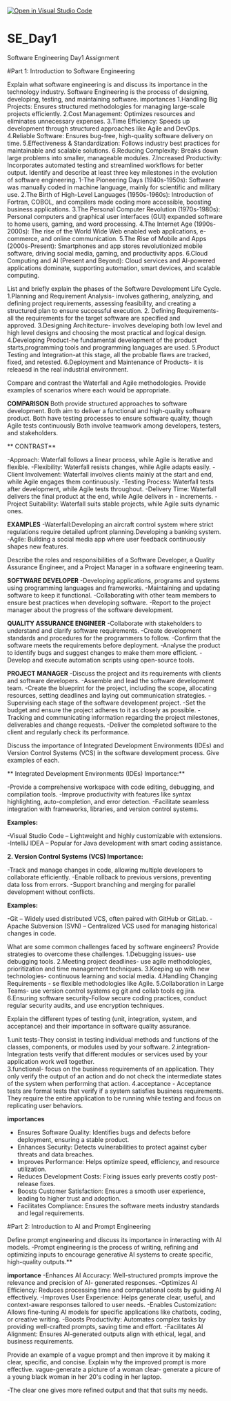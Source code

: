 [![Open in Visual Studio Code](https://classroom.github.com/assets/open-in-vscode-2e0aaae1b6195c2367325f4f02e2d04e9abb55f0b24a779b69b11b9e10269abc.svg)](https://classroom.github.com/online_ide?assignment_repo_id=18390969&assignment_repo_type=AssignmentRepo)
# SE_Day1
Software Engineering Day1 Assignment

#Part 1: Introduction to Software Engineering

Explain what software engineering is and discuss its importance in the technology industry.
  Software Engineering is the process of designing, developing, testing, and maintaining software.
importances
  1.Handling Big Projects: Ensures structured methodologies for managing large-scale projects         efficiently.
  2.Cost Management: Optimizes resources and eliminates unnecessary expenses.
  3.Time Efficiency: Speeds up development through structured approaches like Agile and DevOps.
  4.Reliable Software: Ensures bug-free, high-quality software delivery on time.
  5.Effectiveness & Standardization: Follows industry best practices for maintainable and             scalable solutions.
  6.Reducing Complexity: Breaks down large problems into smaller, manageable modules.
  7.Increased Productivity: Incorporates automated testing and streamlined workflows for better       output.
Identify and describe at least three key milestones in the evolution of software engineering.
  1-The Pioneering Days (1940s-1950s): Software was manually coded in machine language, mainly 
    for scientific and military use.
  2.The Birth of High-Level Languages (1950s-1960s): Introduction of Fortran, COBOL, and 
    compilers made coding more accessible, boosting business applications.
  3.The Personal Computer Revolution (1970s-1980s): Personal computers and graphical user 
    interfaces (GUI) expanded software to home users, gaming, and word processing.
4.The Internet Age (1990s-2000s): The rise of the World Wide Web enabled web applications, e- 
  commerce, and online communication.
  5.The Rise of Mobile and Apps (2000s-Present): Smartphones and app stores revolutionized 
     mobile software, driving social media, gaming, and productivity apps.
  6.Cloud Computing and AI (Present and Beyond): Cloud services and AI-powered applications 
     dominate, supporting automation, smart devices, and scalable computing.
  


List and briefly explain the phases of the Software Development Life Cycle.
  1.Planning and Requirement Analysis- involves gathering, analyzing, and defining project            requirements, assessing feasibility, and creating a structured plan to ensure successful          execution.
  2. Defining Requirements-all the requirements for the target software are specified and       
     approved.
  3.Designing Architecture- involves developing both low level and high level designs and 
    choosing the most practical and logical design.
  4.Developing Product-he fundamental development of the product starts,programming tools and 
    programming languages are used.
  5.Product Testing and Integration-at this stage, all the probable flaws are tracked, fixed, and 
    retested.
  6.Deployment and Maintenance of Products- it is releaesd in the real industrial environment.

Compare and contrast the Waterfall and Agile methodologies. Provide examples of scenarios where each would be appropriate.

**COMPARISON**
Both provide structured approaches to software development.
Both aim to deliver a functional and high-quality software product.
Both have testing processes to ensure software quality, though Agile tests continuously
 Both involve teamwork among developers, testers, and stakeholders.
 
** CONTRAST**
 
-Approach: Waterfall follows a linear process, while Agile is iterative and flexible.
-Flexibility: Waterfall resists changes, while Agile adapts easily.
-Client Involvement: Waterfall involves clients mainly at the start and end, while Agile engages 
 them continuously.
-Testing Process: Waterfall tests after development, while Agile tests throughout.
-Delivery Time: Waterfall delivers the final product at the end, while Agile delivers in - 
 increments.
-Project Suitability: Waterfall suits stable projects, while Agile suits dynamic ones.

 **EXAMPLES**
 -Waterfall:Developing an aircraft control system where strict regulations require detailed 
  upfront planning.Developing a banking system.
 -Agile: Building a social media app where user feedback continuously shapes new features.

Describe the roles and responsibilities of a Software Developer, a Quality Assurance Engineer, and a Project Manager in a software engineering team.

**SOFTWARE DEVELOPER**
-Developing applications, programs and systems using programming languages and frameworks.
-Maintaining and updating software to keep it functional.
-Collaborating with other team members to ensure best practices when developing software.
-Report to the project manager about the progress of the software development.  

**QUALITY ASSURANCE ENGINEER**
-Collaborate with stakeholders to understand and clarify software requirements.
-Create development standards and procedures for the programmers to follow. 
-Confirm that the software meets the requirements before deployment.
-Analyse the product to identify bugs and suggest changes to make them more efficient. 
-Develop and execute automation scripts using open-source tools. 


**PROJECT MANAGER**
-Discuss the project and its requirements with clients and software developers.
-Assemble and lead the software development team.
-Create the blueprint for the project, including the scope, allocating resources, setting 
 deadlines and laying out communication strategies.
-Supervising each stage of the software development project.
-Set the budget and ensure the project adheres to it as closely as possible.
-Tracking and communicating information regarding the project milestones, deliverables and change 
 requests.
-Deliver the completed software to the client and regularly check its performance. 


Discuss the importance of Integrated Development Environments (IDEs) and Version Control Systems (VCS) in the software development process. Give examples of each.

** Integrated Development Environments (IDEs)
Importance:**

-Provide a comprehensive workspace with code editing, debugging, and compilation tools.
-Improve productivity with features like syntax highlighting, auto-completion, and error detection.
-Facilitate seamless integration with frameworks, libraries, and version control systems.

**Examples:**

-Visual Studio Code – Lightweight and highly customizable with extensions.
-IntelliJ IDEA – Popular for Java development with smart coding assistance.

**2. Version Control Systems (VCS)
Importance:**

-Track and manage changes in code, allowing multiple developers to collaborate efficiently.
-Enable rollback to previous versions, preventing data loss from errors.
-Support branching and merging for parallel development without conflicts.

**Examples:**

-Git – Widely used distributed VCS, often paired with GitHub or GitLab.
-Apache Subversion (SVN) – Centralized VCS used for managing historical changes in code.


What are some common challenges faced by software engineers? Provide strategies to overcome these challenges.
1.Debugging issues- use debugging tools.
2.Meeting project deadlines- use agile methodologies, prioritization and time management 
 techniques.
3.Keeping up with new technologies- continuous learning and social media.
4.Handling Changing Requirements - se flexible methodologies like Agile.
5.Collaboration in Large Teams- use version control systems eg git and collab tools eg jira.
6.Ensuring software security-Follow secure coding practices, conduct regular security audits, 
  and use encryption techniques.


Explain the different types of testing (unit, integration, system, and acceptance) and their importance in software quality assurance.

1.unit tests-They consist in testing individual methods and functions of the classes, 
 components, or modules used by your software.
2.integration-Integration tests verify that different modules or services used by your 
 application work well together.   
3.functional- focus on the business requirements of an application. They only verify the output 
 of an action and do not check the intermediate states of the system when performing that 
 action. 
4.acceptance - Acceptance tests are formal tests that verify if a system satisfies business requirements. They require the entire application to be running while testing and focus on replicating user behaviors.


**importances**
  - Ensures Software Quality: Identifies bugs and defects before deployment, ensuring a stable 
    product.  
- Enhances Security: Detects vulnerabilities to protect against cyber threats and data breaches.  
- Improves Performance: Helps optimize speed, efficiency, and resource utilization.  
- Reduces Development Costs: Fixing issues early prevents costly post-release fixes.  
- Boosts Customer Satisfaction: Ensures a smooth user experience, leading to higher trust and 
   adoption.  
- Facilitates Compliance: Ensures the software meets industry standards and legal requirements.


#Part 2: Introduction to AI and Prompt Engineering


Define prompt engineering and discuss its importance in interacting with AI models.
-Prompt engineering is the process of writing, refining and optimizing inputs to encourage generative AI systems to create specific, high-quality outputs.**


**importance**
-Enhances AI Accuracy: Well-structured prompts improve the relevance and precision of AI- 
 generated responses.
-Optimizes AI Efficiency: Reduces processing time and computational costs by guiding AI 
 effectively.
-Improves User Experience: Helps generate clear, useful, and context-aware responses tailored to 
 user needs.
-Enables Customization: Allows fine-tuning AI models for specific applications like chatbots, 
 coding, or creative writing.
-Boosts Productivity: Automates complex tasks by providing well-crafted prompts, saving time and 
 effort.
-Facilitates AI Alignment: Ensures AI-generated outputs align with ethical, legal, and business 
 requirements.



Provide an example of a vague prompt and then improve it by making it clear, specific, and concise. Explain why the improved prompt is more effective.
vague-generate a picture of a woman
clear- generate a picure of a young black woman in her 20's coding in her laptop.

-The clear one gives more refined output and that that suits my needs.





